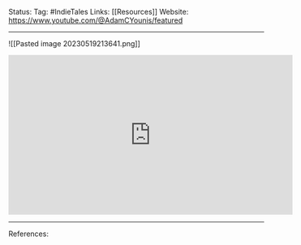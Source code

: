 Status: 
Tag: #IndieTales
Links: [[Resources]]
Website: https://www.youtube.com/@AdamCYounis/featured

---
![[Pasted image 20230519213641.png]]

<iframe width="560" height="315" src="https://www.youtube.com/embed/NQN3rYGqqP8" title="YouTube video player" frameborder="0" allow="accelerometer; autoplay; clipboard-write; encrypted-media; gyroscope; picture-in-picture; web-share" allowfullscreen></iframe>




---
References: